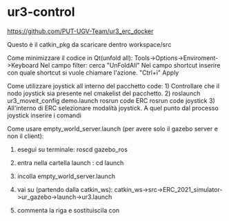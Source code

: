 # ur3-control

https://github.com/PUT-UGV-Team/ur3_erc_docker

Questo è il catkin_pkg da scaricare dentro workspace/src

Come minimizzare il codice in Qt(unfold all):
Tools->Options->Enviroment->Keyboard
Nel campo filter: cerca "UnFoldAll"
Nel campo shortcut inserire con quale shortcut si vuole chiamare l'azione. "Ctrl+ì"
Apply


Come utilizzare joystick all interno del pacchetto code:
1)
Controllare che il nodo joystick sia presente nel cmakelist del pacchetto.
2)
roslaunch ur3_moveit_config demo.launch
rosrun code ERC
rosrun code joystick
3)
All'interno di ERC selezionare modalità joystick. A quel punto dal processo joystick inserire i comandi


Come usare empty_world_server.launch (per avere solo il gazebo server e non il client):

1) esegui su terminale:  roscd gazebo_ros

2) entra nella cartella launch : cd launch

3) incolla empty_world_server.launch

4) vai su (partendo dalla catkin_ws): catkin_ws->src->ERC_2021_simulator->ur_gazebo->launch->ur3.launch

5) commenta la riga  <include file="$(find gazebo_ros)/launch/empty_world.launch"> 
   e sostituiscila con <include file="$(find gazebo_ros)/launch/empty_world_server.launch">
   
